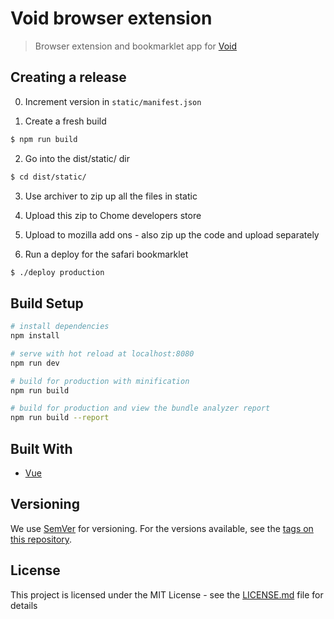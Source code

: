 # Void browser extension

> Browser extension and bookmarklet app for [Void](https://voidapp.co)

## Creating a release

0. Increment version in `static/manifest.json`

1. Create a fresh build

  ```bash
  $ npm run build
  ```

2. Go into the dist/static/ dir

  ```bash
  $ cd dist/static/
  ```

3. Use archiver to zip up all the files in static

4. Upload this zip to Chome developers store

5. Upload to mozilla add ons - also zip up the code and upload separately

6. Run a deploy for the safari bookmarklet

  ```bash
  $ ./deploy production
  ```

## Build Setup

```bash
# install dependencies
npm install

# serve with hot reload at localhost:8080
npm run dev

# build for production with minification
npm run build

# build for production and view the bundle analyzer report
npm run build --report
```

## Built With

* [Vue](https://vuejs.org/)

## Versioning

We use [SemVer](http://semver.org/) for versioning. For the versions available, see the [tags on this repository](https://github.com/your/project/tags).

## License

This project is licensed under the MIT License - see the [LICENSE.md](LICENSE.md) file for details
